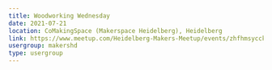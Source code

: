 ```yaml
---
title: Woodworking Wednesday
date: 2021-07-21
location: CoMakingSpace (Makerspace Heidelberg), Heidelberg
link: https://www.meetup.com/Heidelberg-Makers-Meetup/events/zhfhmsycckbcc/
usergroup: makershd
type: usergroup
---
```


